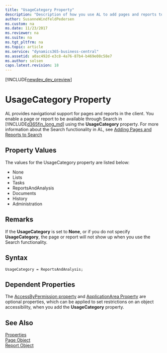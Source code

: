 ```yaml
---
title: "UsageCategory Property"
description: "Description of how you use AL to add pages and reports to Search in the client using the UsageCategory property."
author: SusanneWindfeldPedersen
ms.custom: na
ms.date: 11/23/2017
ms.reviewer: na
ms.suite: na
ms.tgt_pltfrm: na
ms.topic: article
ms.service: "dynamics365-business-central"
ms.assetid: a0ac492d-e3c8-4a76-87b4-b469e08c58e7
ms.author: solsen
caps.latest.revision: 18
---
```


[!INCLUDE[newdev_dev_preview](../includes/newdev_dev_preview.md)]

# UsageCategory Property
AL provides navigational support for pages and reports in the client. You enable a page or report to be available through Search in [!INCLUDE[d365fin_long_md](../includes/d365fin_long_md.md)] using the **UsageCategory** property. For more information about the Search functionality in AL, see [Adding Pages and Reports to Search](../devenv-al-menusuite-functionality.md)

## Property Values
The values for the UsageCategory property are listed below: 

- None
- Lists
- Tasks
- ReportsAndAnalysis
- Documents
- History
- Administration

## Remarks

If the **UsageCategory** is set to **None**, or if you do not specify **UsageCategory**, the page or report will not show up when you use the Search functionality. 

## Syntax

```
UsageCategory = ReportsAndAnalysis;  
```

## Dependent Properties

The [AccessByPermission property](devenv-accessbypermission-property.md) and [ApplicationArea Property](devenv-applicationarea-property.md) are optional properties, which can be applied to set restrictions on an object accessibility, when you add the **UsageCategory** property. 


## See Also
[Properties](devenv-properties.md)   
[Page Object](../devenv-page-object.md)  
[Report Object](../devenv-report-object.md)  
